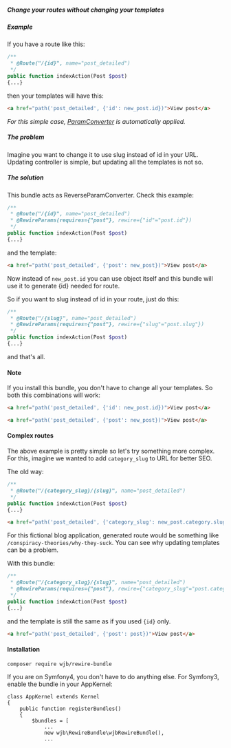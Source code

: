 ##### Change your routes without changing your templates

##### Example
If you have a route like this:

```php
/**
 * @Route("/{id}", name="post_detailed")
 */
public function indexAction(Post $post)
{...}
```

then your templates will have this:

```html
<a href="path('post_detailed', {'id': new_post.id})">View post</a>
```

*For this simple case, [ParamConverter](https://symfony.com/doc/current/best_practices/controllers.html#using-the-paramconverter) is automatically applied.*

##### The problem
Imagine you want to change it to use slug instead of id in your URL. Updating controller is simple, but updating all the templates is not so.

##### The solution

This bundle acts as ReverseParamConverter. Check this example:

```php
/**
 * @Route("/{id}", name="post_detailed")
 * @RewireParams(requires={"post"}, rewire={"id"="post.id"})
 */
public function indexAction(Post $post)
{...}
```

and the template:

```html
<a href="path('post_detailed', {'post': new_post})">View post</a>
```

Now instead of ``new_post.id`` you can use object itself and this bundle will use it to generate {id} needed for route.

So if you want to slug instead of id in your route, just do this:

```php
/**
 * @Route("/{slug}", name="post_detailed")
 * @RewireParams(requires={"post"}, rewire={"slug"="post.slug"})
 */
public function indexAction(Post $post)
{...}
```

and that's all.

#### Note

If you install this bundle, you don't have to change all your templates. So both this combinations will work:


```html
<a href="path('post_detailed', {'id': new_post.id})">View post</a>

<a href="path('post_detailed', {'post': new_post})">View post</a>
```

#### Complex routes
The above example is pretty simple so let's try something more complex. For this, imagine we wanted to add ``category_slug`` to URL for better SEO.

The old way:

```php
/**
 * @Route("/{category_slug}/{slug}", name="post_detailed")
 */
public function indexAction(Post $post)
{...}
```

```html
<a href="path('post_detailed', {'category_slug': new_post.category.slug, 'slug': post.slug})">View post</a>
```

For this fictional blog application, generated route would be something like ``/conspiracy-theories/why-they-suck``. You can see why updating templates can be a problem.

With this bundle:


```php
/**
 * @Route("/{category_slug}/{slug}", name="post_detailed")
 * @RewireParams(requires={"post"}, rewire={"category_slug"="post.category.slug", "slug": post.slug})
 */
public function indexAction(Post $post)
{...}
```

and the template is still the same as if you used ``{id}`` only.

```html
<a href="path('post_detailed', {'post': post})">View post</a>
```



#### Installation
    composer require wjb/rewire-bundle


If you are on Symfony4, you don't have to do anything else. For Symfony3, enable the bundle in your AppKernel:

    class AppKernel extends Kernel
    {
        public function registerBundles()
        {
            $bundles = [
                ...
                new wjb\RewireBundle\wjbRewireBundle(),
                ...
            